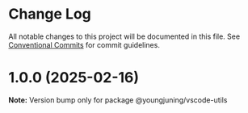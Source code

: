 # Change Log

All notable changes to this project will be documented in this file.
See [Conventional Commits](https://conventionalcommits.org) for commit guidelines.

# 1.0.0 (2025-02-16)

**Note:** Version bump only for package @youngjuning/vscode-utils
